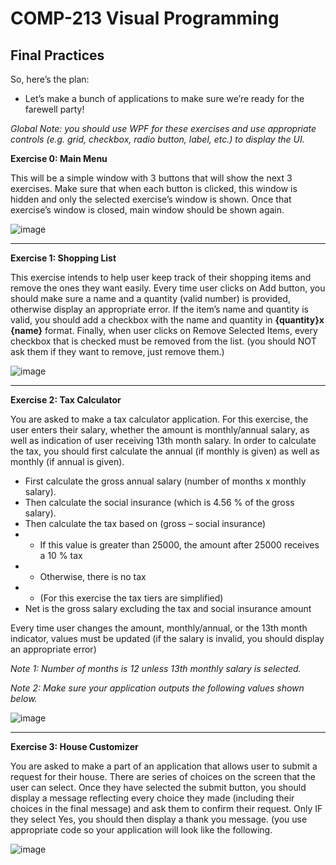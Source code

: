# COMP-213 Visual Programming
## Final Practices

So, here’s the plan:
  - Let’s make a bunch of applications to make sure we’re ready for the farewell party!

_Global Note: you should use WPF for these exercises and use appropriate controls (e.g. grid,
checkbox, radio button, label, etc.) to display the UI._

**Exercise 0: Main Menu**

This will be a simple window with 3 buttons that will show the next 3 exercises. Make sure that
when each button is clicked, this window is hidden and only the selected exercise’s window is
shown. Once that exercise’s window is closed, main window should be shown again.

![image](https://user-images.githubusercontent.com/92152254/207039825-cb5b55d3-20a3-4246-b0d1-0ffec598edee.png)

___

**Exercise 1: Shopping List**

This exercise intends to help user keep track of their shopping items and remove the ones they want
easily. Every time user clicks on Add button, you should make sure a name and a quantity (valid
number) is provided, otherwise display an appropriate error. If the item’s name and quantity is valid,
you should add a checkbox with the name and quantity in **{quantity}x {name}** format. Finally, when
user clicks on Remove Selected Items, every checkbox that is checked must be removed from the
list. (you should NOT ask them if they want to remove, just remove them.)

![image](https://user-images.githubusercontent.com/92152254/207039980-cafcc8df-8d45-4099-a50b-deeb1b7039e3.png)

___

**Exercise 2: Tax Calculator**

You are asked to make a tax calculator application. For this exercise, the user enters their salary,
whether the amount is monthly/annual salary, as well as indication of user receiving 13th month
salary. In order to calculate the tax, you should first calculate the annual (if monthly is given) as well
as monthly (if annual is given).

- First calculate the gross annual salary (number of months x monthly salary).
- Then calculate the social insurance (which is 4.56 % of the gross salary).
- Then calculate the tax based on (gross – social insurance)
- - If this value is greater than 25000, the amount after 25000 receives a 10 % tax
- - Otherwise, there is no tax
- - (For this exercise the tax tiers are simplified)
- Net is the gross salary excluding the tax and social insurance amount

Every time user changes the amount, monthly/annual, or the 13th month indicator, values must be
updated (if the salary is invalid, you should display an appropriate error)

_Note 1: Number of months is 12 unless 13th monthly salary is selected._

_Note 2: Make sure your application outputs the following values shown below._

![image](https://user-images.githubusercontent.com/92152254/207040281-315db515-ba25-41ce-b88f-7f0c1fcef1a6.png)

___

**Exercise 3: House Customizer**

You are asked to make a part of an application that allows user to submit a request for their house.
There are series of choices on the screen that the user can select. Once they have selected the
submit button, you should display a message reflecting every choice they made (including their
choices in the final message) and ask them to confirm their request. Only IF they select Yes, you
should then display a thank you message. (you use appropriate code so your application will look like
the following.

![image](https://user-images.githubusercontent.com/92152254/207040353-5e533065-144c-44a2-b606-719b007fa1a5.png)
